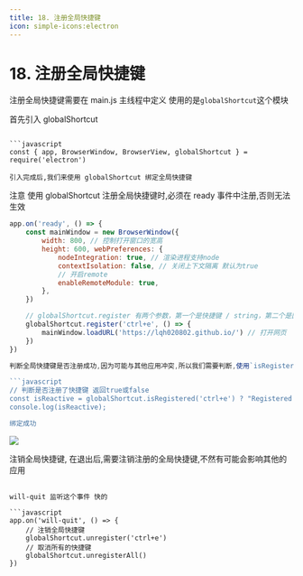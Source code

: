 ```yaml
---
title: 18. 注册全局快捷键
icon: simple-icons:electron
---
```


# 18. 注册全局快捷键



注册全局快捷键需要在 main.js 主线程中定义 使用的是`globalShortcut`这个模块

首先引入 globalShortcut

```

```javascript
const { app, BrowserWindow, BrowserView, globalShortcut } = require('electron')

引入完成后,我们来使用 globalShortcut 绑定全局快捷键

```

注意 使用 globalShortcut 注册全局快捷键时,必须在 ready 事件中注册,否则无法生效

```javascript
app.on('ready', () => {
    const mainWindow = new BrowserWindow({
        width: 800, // 控制打开窗口的宽高
        height: 600, webPreferences: {
            nodeIntegration: true, // 渲染进程支持node
            contextIsolation: false, // 关闭上下文隔离 默认为true
            // 开启remote
            enableRemoteModule: true,
        },
    })

    // globalShortcut.register 有两个参数，第一个是快捷键 / string，第二个是回调函数
    globalShortcut.register('ctrl+e', () => {
        mainWindow.loadURL('https://lqh020802.github.io/') // 打开网页
    })
})

判断全局快捷键是否注册成功,因为可能与其他应用冲突,所以我们需要判断,使用`isRegistered`方法

```javascript
// 判断是否注册了快捷键 返回true或false
const isReactive = globalShortcut.isRegistered('ctrl+e') ? "Registered Success" : 'Registered fail'
console.log(isReactive);

绑定成功
```

![](/Electron/绑定成功.jpg)


注销全局快捷键, 在退出后,需要注销注册的全局快捷键,不然有可能会影响其他的应用

```

will-quit 监听这个事件 快的 

```javascript
app.on('will-quit', () => {
    // 注销全局快捷键
    globalShortcut.unregister('ctrl+e')
    // 取消所有的快捷键
    globalShortcut.unregisterAll()
})

